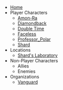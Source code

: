 - [Home](/)
- Player Characters
	- [Amon-Ra](/player_characters/Amon-Ra.md)
	- [Diamondback](/player_characters/Diamondback.md)
	- [Double Time](player_characters/Double_Time.md)
	- [Faceless](player_characters/Faceless.md)
	- [Professor_Polar](player_characters/Professor_Polar.md)
	- [Shard](player_characters/Shard.md)
- Locations
	- [Shard's Laboratory](locations/New_York_State/New_York_City/Staten_Island/Shards_Laboratory.md)
- Non-Player Characters
	- Allies
	- Enemies
- Organizations
	- [Vanguard](/organizations/Vanguard.md)